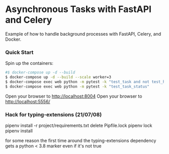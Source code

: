 # Asynchronous Tasks with FastAPI and Celery

Example of how to handle background processes with FastAPI, Celery, and Docker.

### Quick Start

Spin up the containers:

```sh
#$ docker-compose up -d --build
$ docker-compose up -d --build --scale worker=3
$ docker-compose exec web python -m pytest -k "test_task and not test_home"
$ docker-compose exec web python -m pytest -k "test_task_status"
```

Open your browser to [http://localhost:8004](http://localhost:8004)
Open your browser to [http://localhost:5556/](http://localhost:5556/)


### Hack for typing-extensions (21/07/08)

pipenv install -r project/requirements.txt
delete Pipfile.lock
pipenv lock
pipenv install

for some reason the first time around the 
typing-extensions dependency gets a 
python < 3.8 marker even if it's not true